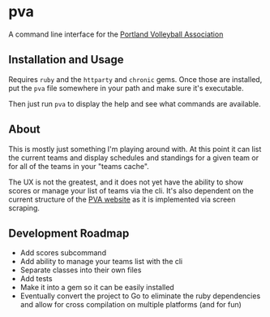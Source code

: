# pva

A command line interface for the
[Portland Volleyball Association](http://portlandvolleyball.org)

## Installation and Usage

Requires `ruby` and the `httparty` and `chronic` gems. Once those are
installed, put the `pva` file somewhere in your path and make sure it's
executable.

Then just run `pva` to display the help and see what commands are available.

## About

This is mostly just something I'm playing around with. At this point it can
list the current teams and display schedules and standings for a
given team or for all of the teams in your "teams cache".

The UX is not the greatest, and it does not yet have the ability to show
scores or manage your list of teams via the cli. It's also dependent on the
current structure of the [PVA website](http://portlandvolleyball.org) as it
is implemented via screen scraping.

## Development Roadmap

- Add scores subcommand
- Add ability to manage your teams list with the cli
- Separate classes into their own files
- Add tests
- Make it into a gem so it can be easily installed
- Eventually convert the project to Go to eliminate the ruby dependencies and
  allow for cross compilation on multiple platforms (and for fun)
